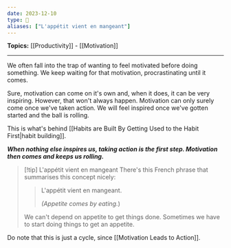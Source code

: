 ```yaml
---
date: 2023-12-10
type: 🧠
aliases: ["L'appétit vient en mangeant"]
---
```


**Topics:** [[Productivity]] - [[Motivation]]

---

We often fall into the trap of wanting to feel motivated before doing something. We keep waiting for that motivation, procrastinating until it comes.

Sure, motivation can come on it's own and, when it does, it can be very inspiring. However, that won't always happen. Motivation can only surely come once we've taken action. We will feel inspired once we've gotten started and the ball is rolling. 

This is what's behind [[Habits are Built By Getting Used to the Habit First|habit building]].

_**When nothing else inspires us, taking action is the first step. Motivation then comes and keeps us rolling.**_

> [!tip] L'appétit vient en mangeant
> There's this French phrase that summarises this concept nicely:
> 
> > L'appétit vient en mangeant.
> > 
> > _(Appetite comes by eating._)
> 
> We can't depend on appetite to get things done. Sometimes we have to start doing things to get an appetite.

Do note that this is just a cycle, since [[Motivation Leads to Action]].
